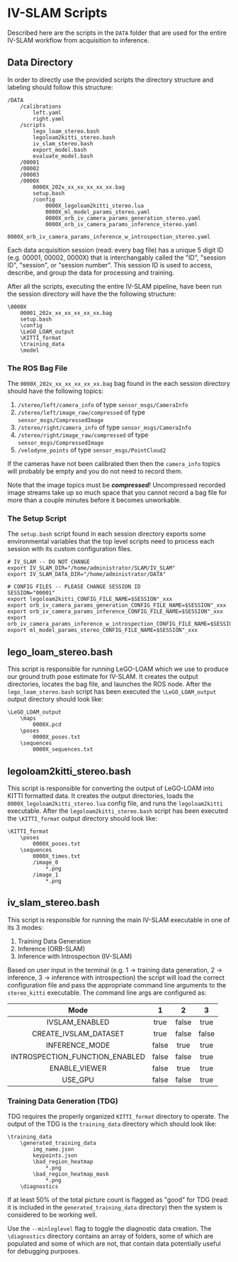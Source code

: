 # IV-SLAM Scripts
Described here are the scripts in the `DATA` folder that are used for the entire IV-SLAM workflow from acquisition to inference.

## Data Directory
In order to directly use the provided scripts the directory structure and labeling should follow this structure:

    /DATA
        /calibrations
            left.yaml
            right.yaml
        /scripts
            lego_loam_stereo.bash
            legoloam2kitti_stereo.bash
            iv_slam_stereo.bash
            export_model.bash 
            evaluate_model.bash 
        /00001
        /00002
        /00003
        /0000X
            0000X_202x_xx_xx_xx_xx_xx.bag
            setup.bash
            /config
                0000X_legoloam2kitti_stereo.lua
                0000X_ml_model_params_stereo.yaml
                0000X_orb_iv_camera_params_generation_stereo.yaml
                0000X_orb_iv_camera_params_inference_stereo.yaml
                0000X_orb_iv_camera_params_inference_w_introspection_stereo.yaml
Each data acquisition session (read: every bag file) has a unique 5 digit ID (e.g. 00001, 00002, 0000X) that is interchangably called the "ID", "session ID", "session", or "session number". This session ID is used to access, describe, and group the data for processing and training. 

After all the scripts, executing the entire IV-SLAM pipeline, have been run the session directory will have the the following structure:

    \0000X
        00001_202x_xx_xx_xx_xx_xx.bag
        setup.bash
        \config
        \LeGO_LOAM_output
        \KITTI_format
        \training_data
        \model

### The ROS Bag File
The `0000X_202x_xx_xx_xx_xx_xx.bag` bag found in the each session directory should have the following topics:

1. `/stereo/left/camera_info` of type `sensor_msgs/CameraInfo`     
1. `/stereo/left/image_raw/compressed`  of type  `sensor_msgs/CompressedImage`
1. `/stereo/right/camera_info` of type  `sensor_msgs/CameraInfo`     
1. `/stereo/right/image_raw/compressed` of type  `sensor_msgs/CompressedImage`
1. `/velodyne_points` of type `sensor_msgs/PointCloud2`

If the cameras have not been calibrated then then the `camera_info` topics will probably be empty and you do not need to record them.

Note that the image topics must be ***compressed***! Uncompressed recorded image streams take up so much space that you cannot record a bag file for more than a couple minutes before it becomes unworkable.

### The Setup Script
The `setup.bash` script found in each session directory exports some environmental variables that the top level scripts need to process each session with its custom configuration files.

    # IV_SLAM -- DO NOT CHANGE
    export IV_SLAM_DIR="/home/administrator/SLAM/IV_SLAM"
    export IV_SLAM_DATA_DIR="/home/administrator/DATA"

    # CONFIG FILES -- PLEASE CHANGE SESSION ID
    SESSION="00001"
    export legoloam2kitti_CONFIG_FILE_NAME=$SESSION"_xxx
    export orb_iv_camera_params_generation_CONFIG_FILE_NAME=$SESSION"_xxx
    export orb_iv_camera_params_inference_CONFIG_FILE_NAME=$SESSION"_xxx
    export orb_iv_camera_params_inference_w_introspection_CONFIG_FILE_NAME=$SESSION"_xxx
    export ml_model_params_stereo_CONFIG_FILE_NAME=$SESSION"_xxx

## lego_loam_stereo.bash
This script is responsible for running LeGO-LOAM which we use to produce our ground truth pose estimate for IV-SLAM. It creates the output directories, locates the bag file, and launches the ROS node. After the `lego_loam_stereo.bash` script has been executed the `\LeGO_LOAM_output` output directory should look like:

    \LeGO_LOAM_output
        \maps
            0000X.pcd
        \poses
            0000X_poses.txt
        \sequences
            0000X_sequences.txt

## legoloam2kitti_stereo.bash
This script is responsible for converting the output of LeGO-LOAM into KITTI formatted data. It creates the output directories, loads the `0000X_legoloam2kitti_stereo.lua` config file, and runs the `legoloam2kitti` executable. After the `legoloam2kitti_stereo.bash` script has been executed the `\KITTI_format` output directory should look like:

    \KITTI_format
        \poses
            0000X_poses.txt
        \sequences
            0000X_times.txt
            /image_0
                *.png
            /image_1
                *.png

## iv_slam_stereo.bash
This script is responsible for running the main IV-SLAM executable in one of its 3 modes:

1. Training Data Generation
1. Inference (ORB-SLAM)
1. Inference with Introspection (IV-SLAM)

 Based on user input in the terminal (e.g. 1 -> training data generation, 2 -> inference, 3 -> inference with introspection) the script will load the correct configuration file and pass the appropriate command line arguments to the `stereo_kitti` executable. The command line args are configured as:

| Mode                              |   1   |   2   |   3   |
| :---:   | :-: | :-: | :-: |
| IVSLAM_ENABLED                    | true  | false | true  |
| CREATE_IVSLAM_DATASET             | true  | false | false |
| INFERENCE_MODE                    | false | true  | true  |
| INTROSPECTION_FUNCTION_ENABLED    | false | false | true  |
| ENABLE_VIEWER                     | false | true  | true  |
| USE_GPU                           | false | false | true  |


### Training Data Generation (TDG)
TDG requires the properly organized `KITTI_format` directory to operate. The output of the TDG is the `training_data` directory which should look like:

    \training_data
        \generated_training_data
            img_name.json
            keypoints.json
            \bad_region_heatmap
                *.png
            \bad_region_heatmap_mask
                *.png
        \diagnostics


If at least 50% of the total picture count is flagged as "good" for TDG (read: it is included in the `generated_training_data` directory) then the system is considered to be working well.

Use the `--minloglevel` flag to toggle the diagnostic data creation. The `\diagnostics` directory contains an array of folders, some of which are populated and some of which are not, that contain data potentially useful for debugging purposes. 